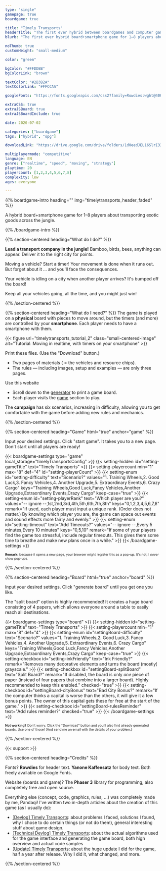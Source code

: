 ```yaml
---
type: "single"
gamepage: true
boardgame: true

title: "Timely Transports"
headerTitle: "The first ever hybrid between boardgames and computer games"
blurb: "The first ever hybrid board+smartphone game for 1–8 players about transporting exotic goods across the jungle!"

noThumb: true
customHeight: "small-medium"

color: "green"

bgColor: "#FFDDBB"
bgColorLink: "brown"

textColor: "#2B3B2A"
textColorLink: "#FFCCAA"

googleFonts: "https://fonts.googleapis.com/css2?family=Rowdies:wght@400;700&family=Yanone+Kaffeesatz:wght@400;700&display=swap"

extraCSS: true
extraJSBoard: true
extraJSBoardInclude: true

date: 2020-07-02

categories: ["boardgame"]
tags: ["hybrid", "opg"]

downloadLink: "https://drive.google.com/drive/folders/1d0eedJEL16SlrI33umvVDxZOgPvqQ25r"

multiplayermode: "competitive"
language: EN
genre: ["realtime", "speed", "moving", "strategy"]
playtime: 20
playercount: [1,2,3,4,5,6,7,8]
complexity: low
ages: everyone

---
```



{{% boardgame-intro heading="" img="timelytransports_header_faded" %}}

A hybrid board+smartphone game for 1&ndash;8 players about transporting exotic goods across the jungle.

{{% /boardgame-intro %}}

<!-- Introduction + explanation text -->
{{% section-centered heading="What do I do?" %}}

**Lead a transport company in the jungle!** Bamboo, birds, bees, anything can appear. Deliver it to the right city for points.

Moving a vehicle? Start a timer! Your movement is done when it runs out. But forget about it ... and you'll face the consequences.

Your vehicle is idling on a city when another player arrives? It's bumped off the board! 

Keep all your vehicles going, all the time, and you might just win!

{{% /section-centered %}}

{{% section-centered heading="What do I need?" %}}
The game is played on a **physical** board with pieces to move around, but the timers (and more) are controlled by your **smartphone**. Each player needs to have a smartphone with them.

{{< figure url="timelytransports_tutorial_2" class="small-centered-image" alt="Tutorial: Moving in realtime, with timers on your smartphone" >}}

Print these files. (Use the "Download" button.)
- Two pages of materials ( = the vehicles and resource chips).
- The rules &mdash; including images, setup and examples &mdash; are only three pages.

Use this website
- Scroll down to the [generator](#board) to print a game board.
- Each player visits the [game](#game) section to play.

The **campaign** has six scenarios, increasing in difficulty, allowing you to get comfortable with the game before adding new rules and mechanics.

{{% /section-centered %}}

{{% section-centered heading="Game" html="true" anchor="game" %}}

<p>Input your desired settings. Click "start game". It takes you to a new page. Don't start until all players are ready!</p>

  {{< boardgame-settings type="game" local_storage="timelyTransportsConfig" >}}
    {{< setting-hidden id="setting-gameTitle" text="Timely Transports" >}}
    {{< setting-playercount min="1" max="8" def="4" id="setting-playerCount" >}}
    {{< setting-enum id="setting-difficulty" text="Scenario?" values="1. Training Wheels,2. Good Luck,3. Fancy Vehicles,4. Another Upgrade,5. Extraordinary Events,6. Crazy Cargo" keys="Training Wheels,Good Luck,Fancy Vehicles,Another Upgrade,Extraordinary Events,Crazy Cargo" keep-case="true" >}}
    {{< setting-enum id="setting-playerRank" text="Which player are you?" values="-- ignore --,1st,2nd,3rd,4th,5th,6th,7th,8th" keys="0,1,2,3,4,5,6,7,8" remark="If used, each player must input a unique rank. (Order does not matter.) By knowing which player you are, the game can space out events and sound effects more fairly and evenly." >}}
    {{< setting-enum id="setting-timeout" text="Add Timeouts?" values="-- ignore --,Every 5 minutes,Every 10 minutes" keys="0,5,10" remark="If some of your players find the game too stressful, include regular timeouts. This gives them some time to breathe and make new plans once in a while." >}}
  {{< /boardgame-settings >}}

<p style="font-size: 0.75em;"><strong>Remark:</strong> because it opens a new page, your browser might register this as a pop-up. It's not, I <em>never</em> show pop-ups.</p>

{{% /section-centered %}}

{{% section-centered heading="Board" html="true" anchor="board" %}}
  
  <p>Input your desired settings. Click "generate board" until you get one you like.</p>
  <p>The "split board" option is highly recommended! It creates a huge board consisting of 4 papers, which allows everyone around a table to easily reach all destinations.</p>

  {{< boardgame-settings type="board" >}}
    {{< setting-hidden id="setting-gameTitle" text="Timely Transports" >}}
    {{< setting-playercount min="1" max="8" def="4" >}}
    {{< setting-enum id="settingBoard-difficulty" text="Scenario?" values="1. Training Wheels,2. Good Luck,3. Fancy Vehicles,4. Another Upgrade,5. Extraordinary Events,6. Crazy Cargo" keys="Training Wheels,Good Luck,Fancy Vehicles,Another Upgrade,Extraordinary Events,Crazy Cargo" keep-case="true" >}}
    {{< setting-checkbox id="setting-inkFriendly" text="Ink Friendly?" remark="Removes many decorative elements and turns the board (mostly) grayscale." >}}
    {{< setting-checkbox id="settingBoard-splitBoard" text="Split Board?" remark="If disabled, the board is only <em>one</em> piece of paper (instead of four papers that combine into a larger board). Highly recommended to keep this enabled." checked="true" >}}
    {{< setting-checkbox id="settingBoard-cityBonus" text="Bad City Bonus?" remark="If the computer thinks a capital is worse than the others, it will give it a few bonus points. The owner of this capital gets these for free at the start of the game." >}}
    {{< setting-checkbox id="settingBoard-rulesReminder" text="Add rules reminder?" checked="true" >}}
  {{< /boardgame-settings >}}

  <p style="font-size: 0.75em;"><strong>Not working?</strong> Don't worry. Click the "Download" button and you'll also find already generated boards. Use one of those! (And send me an email with the details of your problem.)</p>

{{% /section-centered %}}

{{< support >}}

{{% section-centered heading="Credits" %}}
          
Fonts? **Rowdies** for header text. **Yanone Kaffeesatz** for body text. Both freely available on Google Fonts.

Website (boards and game)? The **Phaser 3** library for programming, also completely free and open source.

Everything else (concept, code, graphics, rules, ...) was completely made by me, Pandaqi! I've written two in-depth articles about the creation of this game (as I usually do):
- [[Devlog] Timely Transports](/blog/boardgames/timely-transports/devlog-timely-transports): about problems I faced, solutions I found, why I chose to do certain things (or not do them), general interesting stuff about game design.
- [[Technical Devlog] Timely Transports](/blog/boardgames/timely-transports/tech-devlog-timely-transports): about the actual algorithms used for the game interface and generating the game board, both high overview and actual code samples
- [[Update] Timely Transports](/blog/boardgames/timely-transports/update-timely-transports): about the huge update I did for the game, half a year after release. Why I did it, what changed, and more.

{{% /section-centered %}}